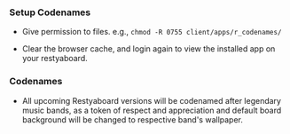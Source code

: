 ### Setup Codenames

- Give permission to files. e.g., `chmod -R 0755 client/apps/r_codenames/`

- Clear the browser cache, and login again to view the installed app on your restyaboard.

### Codenames

- All upcoming Restyaboard versions will be codenamed after legendary music bands, as a token of respect and appreciation and default board background will be changed to respective band's wallpaper.
